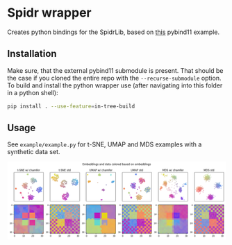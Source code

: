 # Spidr wrapper

Creates python bindings for the SpidrLib, based on [this](https://github.com/pybind/cmake_example) pybind11 example.

## Installation
Make sure, that the external pybind11 submodule is present. That should be the case if you cloned the entire repo with the `--recurse-submodule` option. To build and install the python wrapper use (after navigating into this folder in a python shell):

```bash
pip install . --use-feature=in-tree-build
```

## Usage

See `example/example.py` for t-SNE, UMAP and MDS examples with a synthetic data set.

![Example: embeddings and re-colored data](example/emb_proj.png)